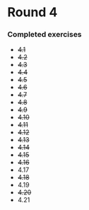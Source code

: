 # Round 4

### Completed exercises


* ~~4.1~~
* ~~4.2~~
* ~~4.3~~
* ~~4.4~~
* ~~4.5~~
* ~~4.6~~
* ~~4.7~~
* ~~4.8~~
* ~~4.9~~
* ~~4.10~~
* ~~4.11~~
* ~~4.12~~
* ~~4.13~~
* ~~4.14~~
* ~~4.15~~
* ~~4.16~~
* 4.17
* ~~4.18~~
* 4.19
* ~~4.20~~
* 4.21
